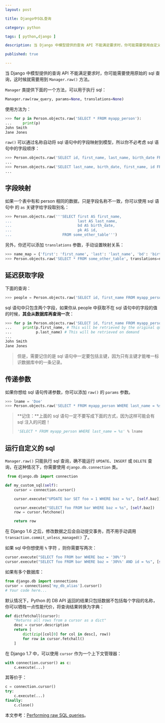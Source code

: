 ```yaml
---
layout: post

title: Django中SQL查询

category: python

tags: [ python,django ]

description: 当 Django 中模型提供的查询 API 不能满足要求时，你可能需要使用自定义的 sql 查询，这时候就需要用到  Manager.raw() 方法。

published: true

---
```


当 Django 中模型提供的查询 API 不能满足要求时，你可能需要使用原始的 sql 查询，这时候就需要用到  `Manager.raw()` 方法。

`Manager` 类提供下面的一个方法，可以用于执行 sql：

~~~python
Manager.raw(raw_query, params=None, translations=None)
~~~

使用方法为：

~~~python
>>> for p in Person.objects.raw('SELECT * FROM myapp_person'):
...     print(p)
John Smith
Jane Jones
~~~

`raw()` 可以通过名称自动将 sql 语句中的字段映射到模型，所以你不必考虑 sql 语句中的字段顺序：

~~~python
>>> Person.objects.raw('SELECT id, first_name, last_name, birth_date FROM myapp_person')
...
>>> Person.objects.raw('SELECT last_name, birth_date, first_name, id FROM myapp_person')
...
~~~

## 字段映射

如果一个表中有和 person 相同的数据，只是字段名称不一致，你可以使用 sql 语句中 的 `as` 关键字给字段取别名：

~~~python
>>> Person.objects.raw('''SELECT first AS first_name,
...                              last AS last_name,
...                              bd AS birth_date,
...                              pk AS id,
...                       FROM some_other_table''')
~~~

另外，你还可以添加 `translations` 参数，手动设置映射关系：

~~~python
>>> name_map = {'first': 'first_name', 'last': 'last_name', 'bd': 'birth_date', 'pk': 'id'}
>>> Person.objects.raw('SELECT * FROM some_other_table', translations=name_map)
~~~

## 延迟获取字段

下面的查询：

~~~python
>>> people = Person.objects.raw('SELECT id, first_name FROM myapp_person')
~~~

sql 语句中只包含两个字段，如果你从 people 中获取不在 sql 语句中的字段的值的时候，**其会从数据库再查询一次**：

~~~python
>>> for p in Person.objects.raw('SELECT id, first_name FROM myapp_person'):
...     print(p.first_name, # This will be retrieved by the original query
...           p.last_name) # This will be retrieved on demand
...
John Smith
Jane Jones
~~~

>但是，需要记住的是 sql 语句中一定要包括主键，因为只有主键才能唯一标识数据库中的一条记录。

## 传递参数

如果你想给 sql 语句传递参数，你可以添加 `raw()` 的 `params` 参数。

~~~python
>>> lname = 'Doe'
>>> Person.objects.raw('SELECT * FROM myapp_person WHERE last_name = %s', [lname])
~~~

>**记住：**上面的 sql 语句一定不要写成下面的方式，因为这样可能会有 sql 注入的问题！
>
>~~~python
>'SELECT * FROM myapp_person WHERE last_name = %s' % lname
>~~~

## 运行自定义的 sql

 `Manager.raw()` 只能执行 sql 查询，确不能运行  `UPDATE`、`INSERT` 或 `DELETE` 查询，在这种情况下，你需要使用 `django.db.connection` 类。

~~~python
 from django.db import connection

def my_custom_sql(self):
    cursor = connection.cursor()

    cursor.execute("UPDATE bar SET foo = 1 WHERE baz = %s", [self.baz])

    cursor.execute("SELECT foo FROM bar WHERE baz = %s", [self.baz])
    row = cursor.fetchone()

    return row
~~~

在 Django 1.6 之后，修改数据之后会自动提交事务，而不用手动调用 `transaction.commit_unless_managed()` 了。

如果 sql 中你想使用 `%` 字符 ，则你需要写两次：

~~~python
cursor.execute("SELECT foo FROM bar WHERE baz = '30%'")
cursor.execute("SELECT foo FROM bar WHERE baz = '30%%' AND id = %s", [self.id])
~~~

如果有多个数据库：

~~~python
from django.db import connections
cursor = connections['my_db_alias'].cursor()
# Your code here...
~~~

默认情况下，Python 的 DB API 返回的结果只包括数据不包括每个字段的名称，你可以牺牲一点性能代价，将查询结果转换为字典：

~~~python
def dictfetchall(cursor):
    "Returns all rows from a cursor as a dict"
    desc = cursor.description
    return [
        dict(zip([col[0] for col in desc], row))
        for row in cursor.fetchall()
    ]
~~~

在 Django 1.7 中，可以使用 `cursor` 作为一个上下文管理器：

~~~python
with connection.cursor() as c:
    c.execute(...)
~~~

其等价于：

~~~python
c = connection.cursor()
try:
    c.execute(...)
finally:
    c.close()
~~~

本文参考：[Performing raw SQL queries](https://docs.djangoproject.com/en/1.7/topics/db/sql/)。
